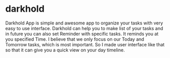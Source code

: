# darkhold

Darkhold App is simple and awesome app to organize your tasks with very easy to use interface. Darkhold can help you to make list of your tasks and in future you can also set Reminder with specific tasks. It reminds you at you specified Time. I believe that we only focus on our Today and Tomorrow tasks, which is most important.  So I made user interface like that so that it can give you a quick view on your day timeline.
